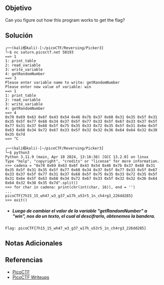 ## Objetivo
Can you figure out how this program works to get the flag?
## Solución
```
┌──(kali㉿kali)-[~/picoCTF/Reversing/Picker3]
└─$ nc saturn.picoctf.net 50193
==> 1
1: print_table
2: read_variable
3: write_variable
4: getRandomNumber
==> 3
Please enter variable name to write: getRandomNumber
Please enter new value of variable: win
==> 1
1: print_table
2: read_variable
3: write_variable
4: getRandomNumber
==> 4
0x70 0x69 0x63 0x6f 0x43 0x54 0x46 0x7b 0x37 0x68 0x31 0x35 0x5f 0x31 0x35 0x5f 0x77 0x68 0x34 0x37 0x5f 0x77 0x33 0x5f 0x67 0x33 0x37 0x5f 0x77 0x31 0x37 0x68 0x5f 0x75 0x35 0x33 0x72 0x35 0x5f 0x31 0x6e 0x5f 0x63 0x68 0x34 0x72 0x67 0x33 0x5f 0x32 0x32 0x36 0x64 0x64 0x32 0x38 0x35 0x7d 
==> ^C
                                                                                                                  
┌──(kali㉿kali)-[~/picoCTF/Reversing/Picker3]
└─$ python3
Python 3.11.9 (main, Apr 10 2024, 13:16:36) [GCC 13.2.0] on linux
Type "help", "copyright", "credits" or "license" for more information.
>>> cadena = "0x70 0x69 0x63 0x6f 0x43 0x54 0x46 0x7b 0x37 0x68 0x31 0x35 0x5f 0x31 0x35 0x5f 0x77 0x68 0x34 0x37 0x5f 0x77 0x33 0x5f 0x67 0x33 0x37 0x5f 0x77 0x31 0x37 0x68 0x5f 0x75 0x35 0x33 0x72 0x35 0x5f 0x31 0x6e 0x5f 0x63 0x68 0x34 0x72 0x67 0x33 0x5f 0x32 0x32 0x36 0x64 0x64 0x32 0x38 0x35 0x7d".split()
>>> for char in cadena: print(chr(int(char, 16)), end = '')
... 
picoCTF{7h15_15_wh47_w3_g37_w17h_u53r5_1n_ch4rg3_226dd285}
>>> exit()
```

- ##### Luego de cambiar el valor de la variable "getRandomNumber" a "win", nos da un texto, el cual al descifrarlo, obtenemos la bandera.
```
Flag: picoCTF{7h15_15_wh47_w3_g37_w17h_u53r5_1n_ch4rg3_226dd285}
```
## Notas Adicionales
## Referencias
- [PicoCTF](https://play.picoctf.org)
- [PicoCTF Writeups](https://www.youtube.com/playlist?list=PLDo9DMLZyP6kTZ8Td37-LdbAx4-yNfHBl&authuser=0)